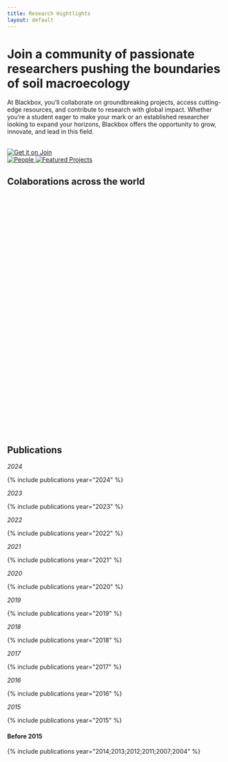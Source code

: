 ```yaml
---
title: Research Hightlights
layout: default
---
```

<!-- <div class="center-content">
    <h1>Join a community of passionate researchers pushing the boundaries of soil macroecology</h1>
    <p>At Blackbox, you’ll collaborate on groundbreaking projects, access cutting-edge resources, and contribute to research with global impact. Whether you’re a student eager to make your mark or an established researcher looking to expand your horizons, Blackbox offers the opportunity to grow, innovate, and lead in this field.</p> -->
<div class="center-content">
    <strong><h1>Join a community of passionate researchers pushing the boundaries of soil macroecology</h1></strong>
    <p>At Blackbox, you’ll collaborate on groundbreaking projects, access cutting-edge resources, and contribute to research with global impact. Whether you’re a student eager to make your mark or an established researcher looking to expand your horizons, Blackbox offers the opportunity to grow, innovate, and lead in this field.</p>
            <br>
            <a href="/blackbox.github.io/people">
                <img src="/blackbox.github.io/assets/images/img/join_button.svg" alt="Get it on Join">
            </a>
        </div>
    </div>
    <a href="/blackbox.github.io/people">
        <img alt="People" src="/blackbox.github.io/assets/images/img/people_v2.svg">
    </a>
    <a href="/blackbox.github.io/fp">
        <img alt="Featured Projects" src="/blackbox.github.io/assets/images/img/feat_proj.svg">
    </a>
</div>


<br>

## **Colaborations across the world**
<br>

<!-- Add a container div with a class for better control -->
<div class="map-container">
  <!-- The map div where Leaflet will render the map -->
  <div id="map" style="height: 500px;"></div>
</div>

<!-- Leaflet CSS and JS -->
<link rel="stylesheet" href="https://unpkg.com/leaflet@1.7.1/dist/leaflet.css" />
<script src="https://unpkg.com/leaflet@1.7.1/dist/leaflet.js"></script>

<script>
  // Initialize the map centered in the middle of the Atlantic Ocean with a zoomed-out view
  var map = L.map('map').setView([14.5994, -28.6731], 3); // Coordinates in the middle of the Atlantic with a low zoom level (3)

  // Add OpenStreetMap tiles to the map
  L.tileLayer('https://{s}.tile.openstreetmap.org/{z}/{x}/{y}.png', {
    attribution: '&copy; <a href="https://www.openstreetmap.org/copyright">OpenStreetMap</a> contributors'
  }).addTo(map);

  // Load GeoJSON data from an external file
  fetch('assets/your-geojson-file.geojson')
    .then(response => response.json())
    .then(data => {
      L.geoJSON(data).addTo(map);
    });

  // Add markers and popups
  var marker1 = L.marker([40.21119, -8.42946]).addTo(map);
  marker1.bindPopup("<b>Homebase</b><br>Universidade de Coimbra").openPopup();

  var marker2 = L.marker([38.56667, -7.9]).addTo(map);
  marker2.bindPopup("<b>Teresa Pinto Correia</b><br>Universidade de Évora").openPopup();

  var marker3 = L.marker([37.38283, -5.97317]).addTo(map);
  marker3.bindPopup("<b>Manuel Delgado-Baquerizo</b><br>Instituto de Recursos Naturales y Agrobiología de Sevilla").openPopup();

  var marker4 = L.marker([24.266906, 45.107849]).addTo(map);
  marker4.bindPopup("<b>Fernando Maestre</b><br>King Abdullah University of Science and Technology").openPopup();

  var marker5 = L.marker([58.38062, 26.72509]).addTo(map);
  marker5.bindPopup("<b>Leho Tedersoo</b><br>Tartu University").openPopup();

  var marker6 = L.marker([41.55032, -8.42005]).addTo(map);
  marker6.bindPopup("<b>Sofia Costa</b><br>University of Minho").openPopup();

  var marker7 = L.marker([41.69323, -8.83287]).addTo(map);
  marker7.bindPopup("<b>Susana Mendes</b><br>Polytechnic Institute of Viana do Castelo").openPopup();

  var marker8 = L.marker([51.33962, 12.37129]).addTo(map);
  marker8.bindPopup("<b>Nico Eisenhauer</b><br>German Center for Integrative Biodiversity Research").openPopup();

  var marker9 = L.marker([41.38879, 2.15899]).addTo(map);
  marker9.bindPopup("<b>Salvador Lladó</b><br>University of Barcelona").openPopup();

  var marker10 = L.marker([45.8148, 8.61294]).addTo(map);
  marker10.bindPopup("<b>Arwyn Jones</b><br>Joint Research Center").openPopup();

  var marker11 = L.marker([51.97, 5.66667]).addTo(map);
  marker11.bindPopup("<b>Wim van der Putten</b><br>Nederlands Instituut voor Ecologie").openPopup();

  var marker12 = L.marker([-33.8559799094, 151.20666584]).addTo(map);
  marker12.bindPopup("<b>Brajesh K. Singh</b><br>Western Sydney University").openPopup();

  var marker13 = L.marker([41.35481, -8.7434]).addTo(map);
  marker13.bindPopup("<b>Angela Lomba</b><br>Centro de Investigação em Biodiversidade e Recursos Genéticos").openPopup();

  var marker14 = L.marker([-31.4135, -64.18105]).addTo(map);
  marker14.bindPopup("<b>Pedro Jaureguiberry</b><br>Instituto Multidisciplinario de Biología Vegetal").openPopup();

  var marker15 = L.marker([38.71667, -9.13333]).addTo(map);
  marker15.bindPopup("<b>Maria São Luis Centeno</b><br>Direção-Geral de Agricultura e Desenvolvimento Rural").openPopup();

  var marker16 = L.marker([-23.5475, -46.63611]).addTo(map);
  marker16.bindPopup("<b>George Brown</b><br>Brazilian Agricultural Research Corporation").openPopup();

  var marker17 = L.marker([-34.90328, -56.18816]).addTo(map);
  marker17.bindPopup("<b>María Revetria</b><br>Soil Microbiology Laboratory").openPopup();

</script>

<br>
<br>

## **Publications**

*2024*

{% include publications year="2024" %}

*2023*

{% include publications year="2023" %}

*2022*

{% include publications year="2022" %}

*2021*

{% include publications year="2021" %}

*2020*

{% include publications year="2020" %}

*2019*

{% include publications year="2019" %}

*2018*

{% include publications year="2018" %}

*2017*

{% include publications year="2017" %}

*2016*

{% include publications year="2016" %}

*2015*

{% include publications year="2015" %}

#### **Before 2015**

{% include publications year="2014;2013;2012;2011;2007;2004" %}

<br>
<br>